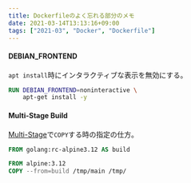 ```yaml
---
title: Dockerfileのよく忘れる部分のメモ
date: 2021-03-14T13:13:16+09:00
tags: ["2021-03", "Docker", "Dockerfile"]
---
```


#### DEBIAN_FRONTEND

`apt install`時にインタラクティブな表示を無効にする。

```dockerfile
RUN DEBIAN_FRONTEND=noninteractive \
    apt-get install -y
```

#### Multi-Stage Build

[Multi-Stage](https://docs.docker.com/develop/develop-images/multistage-build/)で`COPY`する時の指定の仕方。

```dockerfile
FROM golang:rc-alpine3.12 AS build

FROM alpine:3.12
COPY --from=build /tmp/main /tmp/
```